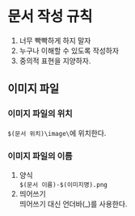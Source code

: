 # 문서 작성 규칙

1. 너무 빡빡하게 하지 말자
1. 누구나 이해할 수 있도록 작성하자
1. 중의적 표현을 지양하자.

## 이미지 파일
### 이미지 파일의 위치
`$(문서 위치)\image\`에 위치한다.

### 이미지 파일의 이름

1. 양식  
`$(문서 이름)-$(이미지명).png`
1. 띄어쓰기  
띄어쓰기 대신 언더바(_)를 사용한다.